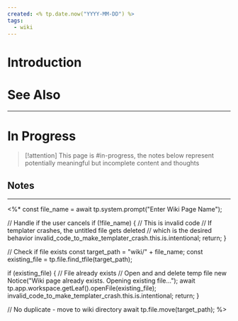 ```yaml
---
created: <% tp.date.now("YYYY-MM-DD") %>
tags:
  - wiki
---
```

# Introduction


# See Also


---
# In Progress

> [!attention]
> This page is #in-progress, the notes below represent potentially meaningful but incomplete content and thoughts

## Notes


---

<%*
const file_name = await tp.system.prompt("Enter Wiki Page Name");

// Handle if the user cancels
if (!file_name) {
	// This is invalid code
	// If templater crashes, the untitled file gets deleted
	// which is the desired behavior
	invalid_code_to_make_templater_crash.this.is.intentional;
	return;
}

// Check if file exists
const target_path = "wiki/" + file_name;
const existing_file = tp.file.find_tfile(target_path);

if (existing_file) {
	// File already exists
	// Open and and delete temp file
	new Notice("Wiki page already exists. Opening existing file...");
	await tp.app.workspace.getLeaf().openFile(existing_file);
	invalid_code_to_make_templater_crash.this.is.intentional;
	return;
}

// No duplicate - move to wiki directory
await tp.file.move(target_path);
%>
